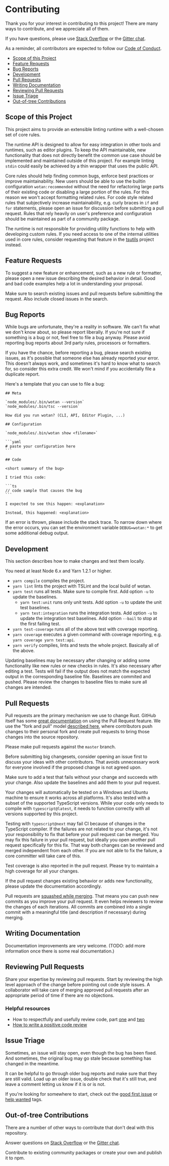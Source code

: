 # Contributing

Thank you for your interest in contributing to this project! There are many ways to contribute, and we appreciate all of them.

If you have questions, please use [Stack Overflow][so] or the [Gitter chat][gitter].

As a reminder, all contributors are expected to follow our [Code of Conduct](CODE_OF_CONDUCT.md).

* [Scope of this Project](#scope-of-this-project)
* [Feature Requests](#feature-requests)
* [Bug Reports](#bug-reports)
* [Development](#development)
* [Pull Requests](#pull-requests)
* [Writing Documentation](#writing-documentation)
* [Reviewing Pull Requests](#reviewing-pull-requests)
* [Issue Triage](#issue-triage)
* [Out-of-tree Contributions](#out-of-tree-contributions)

## Scope of this Project

This project aims to provide an extensible linting runtime with a well-chosen set of core rules.

The runtime API is designed to allow for easy integration in other tools and runtimes, such as editor plugins.
To keep the API maintainable, new functionality that does not directly benefit the common use case should be implemented and maintained outside of this project.
For example linting `stdin` could easily be achieved by a thin wrapper that uses the public API.

Core rules should help finding common bugs, enforce best practices or improve maintainability.
New users should be able to use the builtin configuration `wotan:recommended` without the need for refactoring large parts of their existing code or disabling a large portion of the rules.
For this reason we won't accept formatting related rules. For code style related rules that subjectively increase maintainability, e.g. curly braces in `if` and `for` statements, please open an issue for discussion before submitting a pull request.
Rules that rely heavily on user's preference and configuration should be maintained as part of a community package.

The runtime is not responsible for providing utility functions to help with developing custom rules.
If you need access to one of the internal utilities used in core rules, consider requesting that feature in the [tsutils][tsutils] project instead.

## Feature Requests

To suggest a new feature or enhancement, such as a new rule or formatter, please open a new issue describing the desired behavior in detail.
Good and bad code examples help a lot in understanding your proposal.

Make sure to search existing issues and pull requests before submitting the request. Also include closed issues in the search.

## Bug Reports

While bugs are unfortunate, they're a reality in software. We can't fix what we don't know about, so please report liberally.
If you're not sure if something is a bug or not, feel free to file a bug anyway.
Please avoid reporting bug reports about 3rd party rules, processors or formatters.

If you have the chance, before reporting a bug, please search existing issues, as it's possible that someone else has already reported your error.
This doesn't always work, and sometimes it's hard to know what to search for, so consider this extra credit.
We won't mind if you accidentally file a duplicate report.

Here's a template that you can use to file a bug:

    ## Meta

    `node_modules/.bin/wotan --version`
    `node_modules/.bin/tsc --version`

    How did you run wotan? (CLI, API, Editor Plugin, ...)

    ## Configuration

    `node_modules/.bin/wotan show <filename>`

    ```yaml
    # paste your configuration here
    ```

    ## Code

    <short summary of the bug>

    I tried this code:

    ```ts
    // code sample that causes the bug
    ```

    I expected to see this happen: <explanation>

    Instead, this happened: <explanation>

If an error is thrown, please include the stack trace. To narrow down where the error occurs, you can set the environment variable `DEBUG=wotan:*` to get some additional debug output.

## Development

This section describes how to make changes and test them locally.

You need at least Node 6.x and Yarn 1.2.1 or higher.

* `yarn compile` compiles the project.
* `yarn lint` lints the project with TSLint and the local build of wotan.
* `yarn test` runs all tests. Make sure to compile first. Add option `-u` to update the baselines.
  * `yarn test:unit` runs only unit tests. Add option `-u` to update the unit test baselines.
  * `yarn test:integration` runs the integration tests. Add option `-u` to update the integration test baselines. Add option `--bail` to stop at the first failing test.
* `yarn test-coverage` runs all of the above test with coverage reporting.
* `yarn coverage` executes a given command with coverage reporting, e.g. `yarn coverage yarn test:api`.
* `yarn verify` compiles, lints and tests the whole project. Basically all of the above.

Updating baselines may be necessary after changing or adding some functionality like new rules or new checks in rules. It's also necessary after editing a test.
Tests will fail if the output does not match the expected output in the corresponding baseline file.
Baselines are commited and pushed. Please review the changes to baseline files to make sure all changes are intended.

## Pull Requests

Pull requests are the primary mechanism we use to change Rust. GitHub itself has some [great documentation](https://help.github.com/articles/about-pull-requests/) on using the Pull Request feature.
We use the "fork and pull" model [described here](https://help.github.com/articles/about-collaborative-development-models/), where contributors push changes to their personal fork and create pull requests to bring those changes into the source repository.

Please make pull requests against the `master` branch.

Before submitting big changesets, consider opening an issue first to discuss your ideas with other contributors. That avoids unnecessary work for everyone involved if the proposed change is not agreed upon.

Make sure to add a test that fails without your change and succeeds with your change. Also update the baselines and add them to your pull request.

Your changes will automatically be tested on a Windows and Ubuntu machine to ensure it works across all platforms.
It's also tested with a subset of the supported TypeScript versions. While your code only needs to compile with `typescript@latest`, it needs to function correctly with all versions supported by this project.

Testing with `typescript@next` may fail CI because of changes in the TypeScript compiler. If the failures are not related to your change, it's not your responsibility to fix that before your pull request can be merged.
You may fix this failure in your pull request, but ideally you open another pull request specifically for this fix. That way both changes can be reviewed and merged independent from each other.
If you are not able to fix the failure, a core committer will take care of this.

Test coverage is also reported in the pull request. Please try to maintain a high coverage for all your changes.

If the pull request changes existing behavior or adds new functionality, please update the documentation accordingly.

Pull requests are [squashed while merging](https://help.github.com/articles/about-pull-request-merges/#squash-and-merge-your-pull-request-commits).
That means you can push new commits as you improve your pull request. It even helps reviewers to review the changes of each iterations.
All commits are combined into a single commit with a meaningful title (and description if necessary) during merging.

## Writing Documentation

Documentation improvements are very welcome.
(TODO: add more information once there is some real documentation.)

## Reviewing Pull Requests

Share your expertise by reviewing pull requests. Start by reviewing the high level approach of the change before pointing out code style issues.
A collaborator will take care of merging approved pull requests after an appropriate period of time if there are no objections.

### Helpful resources

* How to respectfully and usefully review code, part [one](https://mtlynch.io/human-code-reviews-1/) and [two](https://mtlynch.io/human-code-reviews-2/)
* [How to write a positive code review](https://css-tricks.com/code-review-etiquette/)

## Issue Triage

Sometimes, an issue will stay open, even though the bug has been fixed. And sometimes, the original bug may go stale because something has changed in the meantime.

It can be helpful to go through older bug reports and make sure that they are still valid.
Load up an older issue, double check that it's still true, and leave a comment letting us know if it is or is not.

If you're looking for somewhere to start, check out the [good first issue][goodfirstissue] or [help wanted][helpwanted] tags.

## Out-of-tree Contributions

There are a number of other ways to contribute that don't deal with this repository.

Answer questions on [Stack Overflow][so] or the [Gitter chat][gitter].

Contribute to existing community packages or create your own and publish it to npm.

[gitter]: https://gitter.im/fimbullinter/wotan
[so]: https://stackoverflow.com/
[tsutils]: https://github.com/ajafff/tsutils
[helpwanted]: https://github.com/fimbullinter/wotan/labels/help%20wanted
[goodfirstissue]: https://github.com/fimbullinter/wotan/labels/good%20first%20issue

